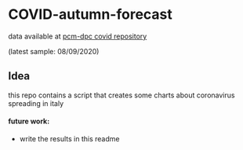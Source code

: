 # COVID-autumn-forecast

data available at [pcm-dpc covid repository](https://github.com/pcm-dpc/COVID-19/blob/master/dati-json/dpc-covid19-ita-regioni.json)

(latest sample: 08/09/2020)

## Idea

this repo contains a script that creates some charts about coronavirus spreading in italy

#### future work:

- write the results in this readme
